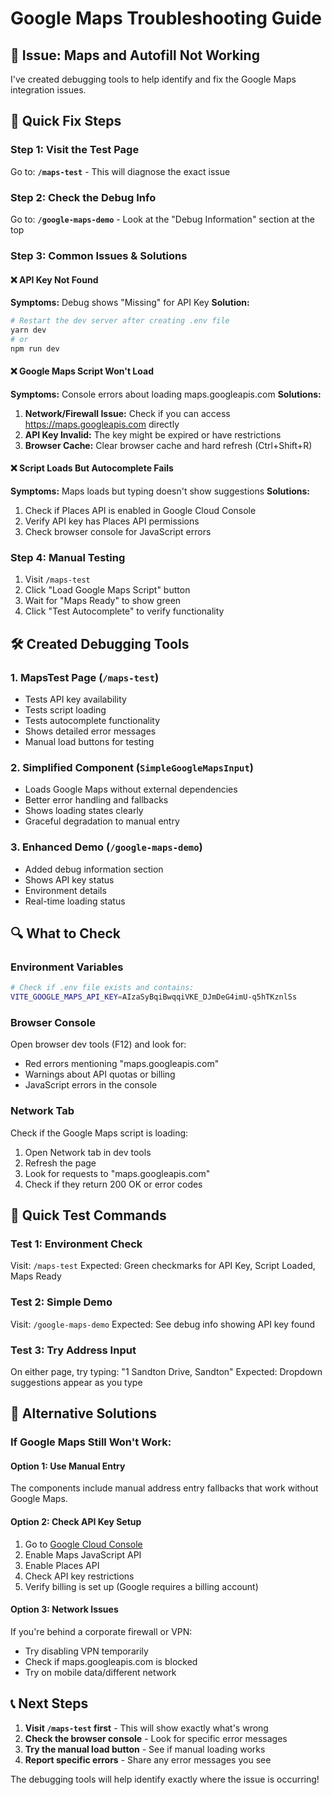 # Google Maps Troubleshooting Guide

## 🚨 Issue: Maps and Autofill Not Working

I've created debugging tools to help identify and fix the Google Maps integration issues.

## 🔧 Quick Fix Steps

### Step 1: Visit the Test Page

Go to: **`/maps-test`** - This will diagnose the exact issue

### Step 2: Check the Debug Info

Go to: **`/google-maps-demo`** - Look at the "Debug Information" section at the top

### Step 3: Common Issues & Solutions

#### ❌ **API Key Not Found**

**Symptoms:** Debug shows "Missing" for API Key
**Solution:**

```bash
# Restart the dev server after creating .env file
yarn dev
# or
npm run dev
```

#### ❌ **Google Maps Script Won't Load**

**Symptoms:** Console errors about loading maps.googleapis.com
**Solutions:**

1. **Network/Firewall Issue:** Check if you can access https://maps.googleapis.com directly
2. **API Key Invalid:** The key might be expired or have restrictions
3. **Browser Cache:** Clear browser cache and hard refresh (Ctrl+Shift+R)

#### ❌ **Script Loads But Autocomplete Fails**

**Symptoms:** Maps loads but typing doesn't show suggestions
**Solutions:**

1. Check if Places API is enabled in Google Cloud Console
2. Verify API key has Places API permissions
3. Check browser console for JavaScript errors

### Step 4: Manual Testing

1. Visit `/maps-test`
2. Click "Load Google Maps Script" button
3. Wait for "Maps Ready" to show green
4. Click "Test Autocomplete" to verify functionality

## 🛠️ Created Debugging Tools

### 1. **MapsTest Page** (`/maps-test`)

- Tests API key availability
- Tests script loading
- Tests autocomplete functionality
- Shows detailed error messages
- Manual load buttons for testing

### 2. **Simplified Component** (`SimpleGoogleMapsInput`)

- Loads Google Maps without external dependencies
- Better error handling and fallbacks
- Shows loading states clearly
- Graceful degradation to manual entry

### 3. **Enhanced Demo** (`/google-maps-demo`)

- Added debug information section
- Shows API key status
- Environment details
- Real-time loading status

## 🔍 What to Check

### Environment Variables

```bash
# Check if .env file exists and contains:
VITE_GOOGLE_MAPS_API_KEY=AIzaSyBqiBwqqiVKE_DJmDeG4imU-q5hTKznlSs
```

### Browser Console

Open browser dev tools (F12) and look for:

- Red errors mentioning "maps.googleapis.com"
- Warnings about API quotas or billing
- JavaScript errors in the console

### Network Tab

Check if the Google Maps script is loading:

1. Open Network tab in dev tools
2. Refresh the page
3. Look for requests to "maps.googleapis.com"
4. Check if they return 200 OK or error codes

## 🚀 Quick Test Commands

### Test 1: Environment Check

Visit: `/maps-test`
Expected: Green checkmarks for API Key, Script Loaded, Maps Ready

### Test 2: Simple Demo

Visit: `/google-maps-demo`
Expected: See debug info showing API key found

### Test 3: Try Address Input

On either page, try typing: "1 Sandton Drive, Sandton"
Expected: Dropdown suggestions appear as you type

## 🔧 Alternative Solutions

### If Google Maps Still Won't Work:

#### Option 1: Use Manual Entry

The components include manual address entry fallbacks that work without Google Maps.

#### Option 2: Check API Key Setup

1. Go to [Google Cloud Console](https://console.cloud.google.com)
2. Enable Maps JavaScript API
3. Enable Places API
4. Check API key restrictions
5. Verify billing is set up (Google requires a billing account)

#### Option 3: Network Issues

If you're behind a corporate firewall or VPN:

- Try disabling VPN temporarily
- Check if maps.googleapis.com is blocked
- Try on mobile data/different network

## 📞 Next Steps

1. **Visit `/maps-test` first** - This will show exactly what's wrong
2. **Check the browser console** - Look for specific error messages
3. **Try the manual load button** - See if manual loading works
4. **Report specific errors** - Share any error messages you see

The debugging tools will help identify exactly where the issue is occurring!
